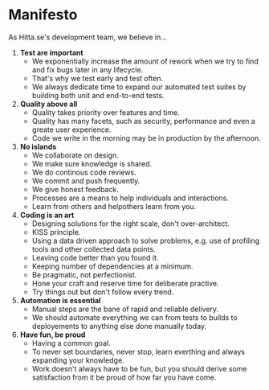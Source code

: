# Manifesto
As Hitta.se's development team, we believe in...

1. **Test are important**
   - We exponentially increase the amount of rework when we try to find and fix bugs later in any lifecycle.
   - That's why we test early and test often.
   - We always dedicate time to expand our automated test suites by building both unit and end-to-end tests.
2. **Quality above all**
   - Quality takes priority over features and time.
   - Quality has many facets, such as security, performance and even a greate user experience.
   - Code we write in the morning may be in production by the afternoon.
3. **No islands**
   - We collaborate on design.
   - We make sure knowledge is shared.
   - We do continous code reviews.
   - We commit and push frequently.
   - We give honest feedback.
   - Processes are a means to help individuals and interactions.
   - Learn from others and helpothers learn from you.
4. **Coding is an art**
   - Designing solutions for the right scale, don't over-architect.
   - KISS principle.
   - Using a data driven approach to solve problems, e.g. use of profiling tools and other collected data points.
   - Leaving code better than you found it.
   - Keeping number of dependencies at a minimum.
   - Be pragmatic, not perfectionist.
   - Hone your craft and reserve time for deliberate practive.
   - Try things out but don't follow every trend.
5. **Automation is essential**
   - Manual steps are the bane of rapid and reliable delivery.
   - We should automate everything we can from tests to builds to deployements to anything else done manually today.
6. **Have fun, be proud**
   - Having a common goal.
   - To never set boundaries, never stop, learn everthing and always expanding your knowledge.
   - Work doesn't always have to be fun, but you should derive some satisfaction from it be proud of how far you have come.
